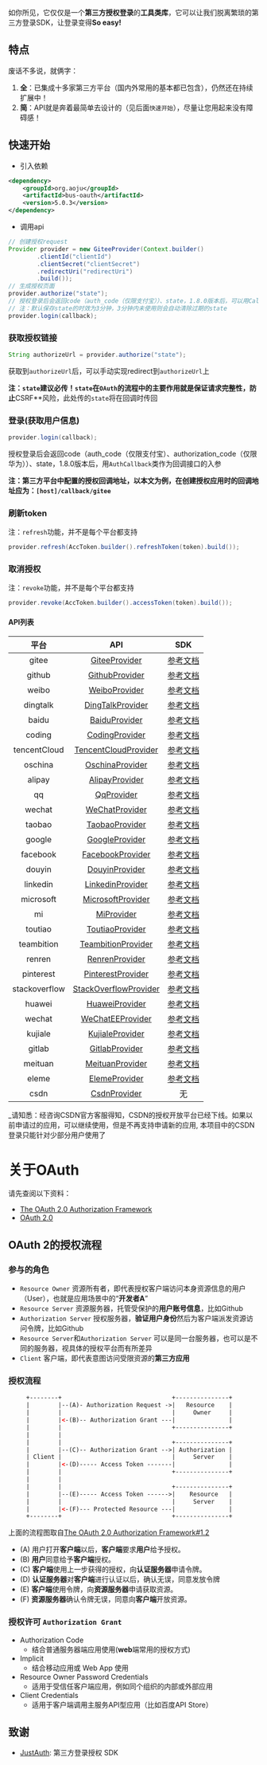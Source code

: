 
如你所见，它仅仅是一个**第三方授权登录**的**工具类库**，它可以让我们脱离繁琐的第三方登录SDK，让登录变得**So easy!**
## 特点

废话不多说，就俩字：

1. **全**：已集成十多家第三方平台（国内外常用的基本都已包含），仍然还在持续扩展中！
2. **简**：API就是奔着最简单去设计的（见后面`快速开始`），尽量让您用起来没有障碍感！

## 快速开始

- 引入依赖
```xml
<dependency>
    <groupId>org.aoju</groupId>
    <artifactId>bus-oauth</artifactId>
    <version>5.0.3</version>
</dependency>
```
- 调用api
```java
// 创建授权request
Provider provider = new GiteeProvider(Context.builder()
        .clientId("clientId")
        .clientSecret("clientSecret")
        .redirectUri("redirectUri")
        .build());
// 生成授权页面
provider.authorize("state");
// 授权登录后会返回code（auth_code（仅限支付宝））、state，1.8.0版本后，可以用Callback类作为回调接口的参数
// 注：默认保存state的时效为3分钟，3分钟内未使用则会自动清除过期的state
provider.login(callback);
```

### 获取授权链接

```java
String authorizeUrl = provider.authorize("state");
```
获取到`authorizeUrl`后，可以手动实现redirect到`authorizeUrl`上


**注：`state`建议必传！`state`在`OAuth`的流程中的主要作用就是保证请求完整性，防止**CSRF**风险，此处传的`state`将在回调时传回

### 登录(获取用户信息)

```java
provider.login(callback);
```

授权登录后会返回code（auth_code（仅限支付宝）、authorization_code（仅限华为））、state，1.8.0版本后，用`AuthCallback`类作为回调接口的入参

**注：第三方平台中配置的授权回调地址，以本文为例，在创建授权应用时的回调地址应为：`[host]/callback/gitee`**

### 刷新token

注：`refresh`功能，并不是每个平台都支持

```java
provider.refresh(AccToken.builder().refreshToken(token).build());
```

### 取消授权

注：`revoke`功能，并不是每个平台都支持

```java
provider.revoke(AccToken.builder().accessToken(token).build());
```

#### API列表
|  平台  |  API  |  SDK  |
|:------:|:-------:|:-------:|
|  gitee | [GiteeProvider](https://github.com/aoju/bus/tree/master/bus-oauth/src/main/java/org/aoju/bus/oauth/provider/GiteeProvider.java)  | <a href="https://gitee.com/api/v5/oauth_doc#list_1" target="_blank">参考文档</a> |
|  github | [GithubProvider](https://github.com/aoju/bus/tree/master/bus-oauth/src/main/java/org/aoju/bus/oauth/provider/GithubProvider.java)  |  <a href="https://developer.github.com/apps/building-oauth-apps/authorizing-oauth-apps/" target="_blank">参考文档</a> |
|  weibo| [WeiboProvider](https://github.com/aoju/bus/tree/master/bus-oauth/src/main/java/org/aoju/bus/oauth/provider/WeiboProvider.java)  |  <a href="https://open.weibo.com/wiki/%E6%8E%88%E6%9D%83%E6%9C%BA%E5%88%B6%E8%AF%B4%E6%98%8E" target="_blank">参考文档</a>  |
|  dingtalk| [DingTalkProvider](https://github.com/aoju/bus/tree/master/bus-oauth/src/main/java/org/aoju/bus/oauth/provider/DingTalkProvider.java)  |  <a href="https://open-doc.dingtalk.com/microapp/serverapi2/kymkv6" target="_blank">参考文档</a>  |
|  baidu| [BaiduProvider](https://github.com/aoju/bus/tree/master/bus-oauth/src/main/java/org/aoju/bus/oauth/provider/BaiduProvider.java)  |  <a href="http://developer.baidu.com/wiki/index.php?title=docs/oauth" target="_blank">参考文档</a>  |
|  coding | [CodingProvider](https://github.com/aoju/bus/tree/master/bus-oauth/src/main/java/org/aoju/bus/oauth/provider/CodingProvider.java)  |  <a href="https://open.coding.net/open-api" target="_blank">参考文档</a> |
|  tencentCloud | [TencentCloudProvider](https://github.com/aoju/bus/tree/master/bus-oauth/src/main/java/org/aoju/bus/oauth/provider/TencentCloudProvider.java)  |  <a href="https://dev.tencent.com/help/doc/faq/b4e5b7aee786/oauth" target="_blank">参考文档</a> |
|  oschina| [OschinaProvider](https://github.com/aoju/bus/tree/master/bus-oauth/src/main/java/org/aoju/bus/oauth/provider/OschinaProvider.java)  |  <a href="https://www.oschina.net/openapi/docs/oauth2_authorize" target="_blank">参考文档</a> |
|  alipay| [AlipayProvider](https://github.com/aoju/bus/tree/master/bus-oauth/src/main/java/org/aoju/bus/oauth/provider/AlipayProvider.java)  |  <a href="https://alipay.open.taobao.com/docs/doc.htm?spm=a219a.7629140.0.0.336d4b70GUKXOl&treeId=193&articleId=105809&docType=1" target="_blank">参考文档</a> |
|  qq| [QqProvider](https://github.com/aoju/bus/tree/master/bus-oauth/src/main/java/org/aoju/bus/oauth/provider/QqProvider.java)  |  <a href="https://wiki.connect.qq.com/%E4%BD%BF%E7%94%A8authorization_code%E8%8E%B7%E5%8F%96access_token" target="_blank">参考文档</a>  |
|  wechat| [WeChatProvider](https://github.com/aoju/bus/tree/master/bus-oauth/src/main/java/org/aoju/bus/oauth/provider/WeChatProvider.java)   |  <a href="https://open.weixin.qq.com/cgi-bin/showdocument?action=dir_list&t=resource/res_list&verify=1&id=open1419316505&token=&lang=zh_CN" target="_blank">参考文档</a>  |
|  taobao| [TaobaoProvider](https://github.com/aoju/bus/tree/master/bus-oauth/src/main/java/org/aoju/bus/oauth/provider/TaobaoProvider.java)   |  <a href="https://open.taobao.com/doc.htm?spm=a219a.7386797.0.0.4e00669acnkQy6&source=search&docId=105590&docType=1" target="_blank">参考文档</a>  |
|  google| [GoogleProvider](https://github.com/aoju/bus/tree/master/bus-oauth/src/main/java/org/aoju/bus/oauth/provider/GoogleProvider.java)   |  <a href="https://developers.google.com/identity/protocols/OpenIDConnect" target="_blank">参考文档</a>  |
|  facebook| [FacebookProvider](https://github.com/aoju/bus/tree/master/bus-oauth/src/main/java/org/aoju/bus/oauth/provider/FacebookProvider.java)   |  <a href="https://developers.facebook.com/docs/facebook-login/manually-build-a-login-flow" target="_blank">参考文档</a>  |
|  douyin| [DouyinProvider](https://github.com/aoju/bus/tree/master/bus-oauth/src/main/java/org/aoju/bus/oauth/provider/DouyinProvider.java)   |  <a href="https://www.douyin.com/platform/doc/m-2-1-1" target="_blank">参考文档</a>  |
|  linkedin| [LinkedinProvider](https://github.com/aoju/bus/tree/master/bus-oauth/src/main/java/org/aoju/bus/oauth/provider/LinkedinProvider.java)   |  <a href="https://docs.microsoft.com/zh-cn/linkedin/shared/authentication/authorization-code-flow?context=linkedin/context" target="_blank">参考文档</a>  |
|  microsoft| [MicrosoftProvider](https://github.com/aoju/bus/tree/master/bus-oauth/src/main/java/org/aoju/bus/oauth/provider/MicrosoftProvider.java) | <a href="https://docs.microsoft.com/zh-cn/graph/" target="_blank">参考文档</a> |
|  mi| [MiProvider](https://github.com/aoju/bus/tree/master/bus-oauth/src/main/java/org/aoju/bus/oauth/provider/MiProvider.java) | <a href="https://dev.mi.com/console/doc/detail?pId=711" target="_blank">参考文档</a> |
|  toutiao| [ToutiaoProvider](https://github.com/aoju/bus/tree/master/bus-oauth/src/main/java/org/aoju/bus/oauth/provider/ToutiaoProvider.java) | <a href="https://open.mp.toutiao.com/#/resource?_k=y7mfgk" target="_blank">参考文档</a> |
|  teambition| [TeambitionProvider](https://github.com/aoju/bus/tree/master/bus-oauth/src/main/java/org/aoju/bus/oauth/provider/TeambitionProvider.java) | <a href="https://docs.teambition.com/" target="_blank">参考文档</a> |
|  renren| [RenrenProvider](https://github.com/aoju/bus/tree/master/bus-oauth/src/main/java/org/aoju/bus/oauth/provider/RenrenProvider.java) | <a href="http://open.renren.com/wiki/OAuth2.0" target="_blank">参考文档</a> |
|  pinterest| [PinterestProvider](https://github.com/aoju/bus/tree/master/bus-oauth/src/main/java/org/aoju/bus/oauth/provider/PinterestProvider.java) | <a href="https://developers.pinterest.com/docs/api/overview" target="_blank">参考文档</a> |
|  stackoverflow| [StackOverflowProvider](https://github.com/aoju/bus/tree/master/bus-oauth/src/main/java/org/aoju/bus/oauth/provider/StackOverflowProvider.java) | <a href="https://api.stackexchange.com/docs/authentication" target="_blank">参考文档</a> |
|  huawei| [HuaweiProvider](https://github.com/aoju/bus/tree/master/bus-oauth/src/main/java/org/aoju/bus/oauth/provider/HuaweiProvider.java) | <a href="https://developer.huawei.com/consumer/cn/devservice/doc/30101" target="_blank">参考文档</a> |
|  wechat| [WeChatEEProvider](https://github.com/aoju/bus/tree/master/bus-oauth/src/main/java/org/aoju/bus/oauth/provider/WeChatEEProvider.java) | <a href="https://open.work.weixin.qq.com/api/doc#90000/90135/90664" target="_blank">参考文档</a> |
|  kujiale| [KujialeProvider](https://github.com/aoju/bus/tree/master/bus-oauth/src/main/java/org/aoju/bus/oauth/provider/KujialeProvider.java)  |  <a href="https://open.kujiale.com/open/apps/2/docs?doc_id=95" target="_blank">参考文档</a> |
|  gitlab| [GitlabProvider](https://github.com/aoju/bus/tree/master/bus-oauth/src/main/java/org/aoju/bus/oauth/provider/GitlabProvider.java)  |  <a href="https://docs.gitlab.com/ee/api/oauth2.html" target="_blank">参考文档</a> |
|  meituan| [MeituanProvider](https://github.com/aoju/bus/tree/master/bus-oauth/src/main/java/org/aoju/bus/oauth/provider/MeituanProvider.java)  |  <a href="http://open.waimai.meituan.com/openapi_docs/oauth/" target="_blank">参考文档</a> |
|  eleme| [ElemeProvider](https://github.com/aoju/bus/tree/master/bus-oauth/src/main/java/org/aoju/bus/oauth/provider/ElemeProvider.java)  |  <a href="https://open.shop.ele.me/openapi/documents/khd001" target="_blank">参考文档</a> |
|  csdn| [CsdnProvider](https://github.com/aoju/bus/tree/master/bus-oauth/src/main/java/org/aoju/bus/oauth/provider/CsdnProvider.java)  |  无 |

_请知悉：经咨询CSDN官方客服得知，CSDN的授权开放平台已经下线。如果以前申请过的应用，可以继续使用，但是不再支持申请新的应用, 本项目中的CSDN登录只能针对少部分用户使用了


# 关于OAuth

请先查阅以下资料：

- [The OAuth 2.0 Authorization Framework](https://tools.ietf.org/html/rfc6749)
- [OAuth 2.0](https://oauth.net/2/)

## OAuth 2的授权流程

### 参与的角色

- `Resource Owner` 资源所有者，即代表授权客户端访问本身资源信息的用户（User），也就是应用场景中的“**开发者A**”
- `Resource Server` 资源服务器，托管受保护的**用户账号信息**，比如Github
- `Authorization Server` 授权服务器，**验证用户身份**然后为客户端派发资源访问令牌，比如Github
- `Resource Server`和`Authorization Server` 可以是同一台服务器，也可以是不同的服务器，视具体的授权平台而有所差异
- `Client` 客户端，即代表意图访问受限资源的**第三方应用**

### 授权流程
```html
     +--------+                               +---------------+
     |        |--(A)- Authorization Request ->|   Resource    |
     |        |                               |     Owner     |
     |        |<-(B)-- Authorization Grant ---|               |
     |        |                               +---------------+
     |        |
     |        |                               +---------------+
     |        |--(C)-- Authorization Grant -->| Authorization |
     | Client |                               |     Server    |
     |        |<-(D)----- Access Token -------|               |
     |        |                               +---------------+
     |        |
     |        |                               +---------------+
     |        |--(E)----- Access Token ------>|    Resource   |
     |        |                               |     Server    |
     |        |<-(F)--- Protected Resource ---|               |
     +--------+                               +---------------+
```

上面的流程图取自[The OAuth 2.0 Authorization Framework#1.2](https://tools.ietf.org/html/rfc6749#section-1.2)

- (A)  用户打开**客户端**以后，**客户端**要求**用户**给予授权。
- (B)  **用户**同意给予**客户端**授权。
- (C)  **客户端**使用上一步获得的授权，向**认证服务器**申请令牌。
- (D)  **认证服务器**对**客户端**进行认证以后，确认无误，同意发放令牌
- (E)  **客户端**使用令牌，向**资源服务器**申请获取资源。
- (F)  **资源服务器**确认令牌无误，同意向**客户端**开放资源。

### 授权许可 `Authorization Grant`

- Authorization Code
  - 结合普通服务器端应用使用(**web**端常用的授权方式)
- Implicit
  - 结合移动应用或 Web App 使用
- Resource Owner Password Credentials
  - 适用于受信任客户端应用，例如同个组织的内部或外部应用
- Client Credentials
  - 适用于客户端调用主服务API型应用（比如百度API Store）
  
## 致谢

- [JustAuth](https://github.com/justauth/JustAuth): 第三方登录授权 SDK